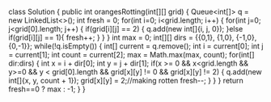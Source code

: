 class Solution {
public int orangesRotting(int[][] grid) {
Queue<int[]> q = new LinkedList<>();
int fresh  = 0;
for(int i=0; i<grid.length; i++) {
for(int j=0; j<grid[0].length; j++) {
if(grid[i][j] == 2) {
q.add(new int[]{i, j, 0});
}else if(grid[i][j] == 1){
fresh++;
}
}
}
int max = 0;
int[][] dirs = {{0,1}, {1,0}, {-1,0}, {0,-1}};
while(!q.isEmpty()) {
int[] current = q.remove();
int i = current[0];
int j = current[1];
int count = current[2];
max = Math.max(max, count);
for(int[] dir:dirs) {
int x = i + dir[0];
int y = j + dir[1];
if(x >= 0 && x<grid.length && y>=0 && y < grid[0].length && grid[x][y] != 0 && grid[x][y] != 2) {
q.add(new int[]{x, y, count + 1});
grid[x][y] = 2;//making rotten
fresh--;
}
}
}
return fresh==0 ? max : -1;
}
}